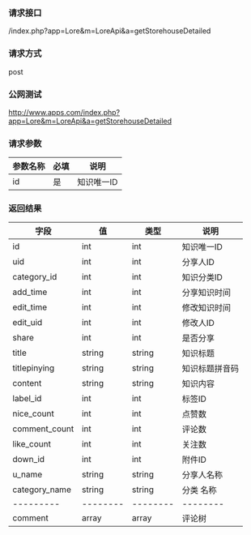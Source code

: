 ### **请求接口**
/index.php?app=Lore&m=LoreApi&a=getStorehouseDetailed

### **请求方式**
post

### **公网测试**
http://www.apps.com/index.php?app=Lore&m=LoreApi&a=getStorehouseDetailed

### **请求参数**

| 参数名称  |必填|     说明      |
|------|-----|------|
| id     | 是 |   知识唯一ID   |


### **返回结果**
|字段       |值             |类型    |说明           |
| --------- |--------      |--------|--------       |
|id     |int |int |知识唯一ID         |
|uid      |int         |int  |分享人ID    |
|category_id      |int         |int  |知识分类ID    |
|add_time      |int         |int  |分享知识时间    |
|edit_time      |int         |int  |修改知识时间    |
|edit_uid      |int         |int  |修改人ID    |
|share      |int         |int  |是否分享    |
|title      |string         |string  |知识标题    |
|titlepinying      |string         |string  |知识标题拼音码    |
|content      |string         |string  |知识内容    |
|label_id      |int         |int  |标签ID    |
|nice_count      |int         |int  |点赞数    |
|comment_count      |int         |int  |评论数    |
|like_count      |int         |int  |关注数    |
|down_id      |int         |int  |附件ID    |
|u_name      |string         |string  |分享人名称    |
|category_name      |string         |string  |分类 名称    |
| --------- |--------      |--------|--------       |
|comment      |array         |array  |评论树    |

